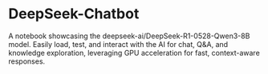 # DeepSeek-Chatbot
 A notebook showcasing the deepseek-ai/DeepSeek-R1-0528-Qwen3-8B model. Easily load, test, and interact with the AI for chat, Q&A, and knowledge exploration, leveraging GPU acceleration for fast, context-aware responses.
